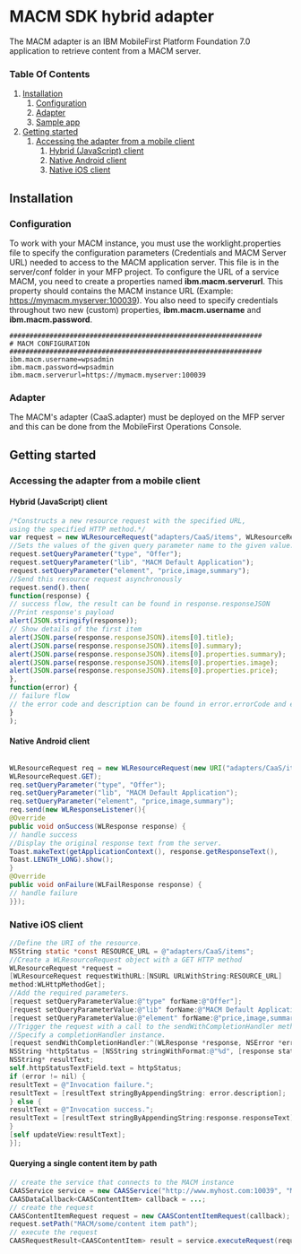 # MACM SDK hybrid adapter 

The MACM adapter is an IBM MobileFirst Platform Foundation 7.0 application to retrieve content from a MACM server.


### Table Of Contents

1. [Installation](#installation)
    1. [Configuration](#configuration)
    2. [Adapter](#dapter)
    3. [Sample app](#sample-app)
2. [Getting started](#getting-started)
    1. [Accessing the adapter from a mobile client](#accessing-the-adapter-from-a-mobile-client)
        1. [Hybrid (JavaScript) client](#hybrid-javascript-client)
        2. [Native Android client](#native-android-client)
        3. [Native iOS client](#native-ios-client)

## Installation

### Configuration

To work with your MACM instance, you must use the worklight.properties file to specify the configuration parameters (Credentials and MACM Server URL) needed to access to the MACM
application server. This file is in the server/conf folder in your MFP project. To configure the URL of a service MACM, you need to create a properties named **ibm.macm.serverurl**. This property should contains the MACM
instance URL (Example: https://mymacm.myserver:100039). You also need to specify credentials throughout two new (custom) properties, **ibm.macm.username** and **ibm.macm.password**.

```
###############################################################
# MACM CONFIGURATION
###############################################################
ibm.macm.username=wpsadmin
ibm.macm.password=wpsadmin
ibm.macm.serverurl=https://mymacm.myserver:100039
```

### Adapter

The MACM's adapter (CaaS.adapter) must be deployed on the MFP server and this can be done from the MobileFirst Operations Console.

## Getting started

### Accessing the adapter from a mobile client
#### Hybrid (JavaScript) client

```javascript
/*Constructs a new resource request with the specified URL,
using the specified HTTP method.*/
var request = new WLResourceRequest("adapters/CaaS/items", WLResourceRequest.GET);
//Sets the values of the given query parameter name to the given value.
request.setQueryParameter("type", "Offer");
request.setQueryParameter("lib", "MACM Default Application");
request.setQueryParameter("element", "price,image,summary");
//Send this resource request asynchronously
request.send().then(
function(response) {
// success flow, the result can be found in response.responseJSON
//Print response's payload
alert(JSON.stringify(response));
// Show details of the first item
alert(JSON.parse(response.responseJSON).items[0].title);
alert(JSON.parse(response.responseJSON).items[0].summary);
alert(JSON.parse(response.responseJSON).items[0].properties.summary);
alert(JSON.parse(response.responseJSON).items[0].properties.image);
alert(JSON.parse(response.responseJSON).items[0].properties.price);
},
function(error) {
// failure flow
// the error code and description can be found in error.errorCode and error.errorMsg fields alert(JSON.stringify(error));
}
);
```

#### Native Android client

```java

WLResourceRequest req = new WLResourceRequest(new URI("adapters/CaaS/items"),
WLResourceRequest.GET);
req.setQueryParameter("type", "Offer");
req.setQueryParameter("lib", "MACM Default Application");
req.setQueryParameter("element", "price,image,summary");
req.send(new WLResponseListener(){
@Override
public void onSuccess(WLResponse response) {
// handle success
//Display the original response text from the server.
Toast.makeText(getApplicationContext(), response.getResponseText(),
Toast.LENGTH_LONG).show();
}
@Override
public void onFailure(WLFailResponse response) {
// handle failure
}});
```


### Native iOS client

```objective-c
//Define the URI of the resource.
NSString static *const RESOURCE_URL = @"adapters/CaaS/items";
//Create a WLResourceRequest object with a GET HTTP method
WLResourceRequest *request =
[WLResourceRequest requestWithURL:[NSURL URLWithString:RESOURCE_URL]
method:WLHttpMethodGet];
//Add the required parameters.
[request setQueryParameterValue:@"type" forName:@"Offer"];
[request setQueryParameterValue:@"lib" forName:@"MACM Default Application"];
[request setQueryParameterValue:@"element" forName:@"price,image,summary"];
//Trigger the request with a call to the sendWithCompletionHandler method.
//Specify a completionHandler instance.
[request sendWithCompletionHandler:^(WLResponse *response, NSError *error) {
NSString *httpStatus = [NSString stringWithFormat:@"%d", [response status]];
NSString* resultText;
self.httpStatusTextField.text = httpStatus;
if (error != nil) {
resultText = @"Invocation failure.";
resultText = [resultText stringByAppendingString: error.description];
} else {
resultText = @"Invocation success.";
resultText = [resultText stringByAppendingString:response.responseText];
}
[self updateView:resultText];
}];
```


#### Querying a single content item by path

```java
// create the service that connects to the MACM instance
CAASService service = new CAASService("http://www.myhost.com:10039", "MyContextRoot", "MyTenant", "username", "password");
CAASDataCallback<CAASContentItem> callback = ...;
// create the request
CAASContentItemRequest request = new CAASContentItemRequest(callback);
request.setPath("MACM/some/content item path");
// execute the request
CAASRequestResult<CAASContentItem> result = service.executeRequest(request);
```

